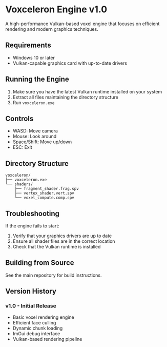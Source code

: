 # Voxceleron Engine v1.0

A high-performance Vulkan-based voxel engine that focuses on efficient rendering and modern graphics techniques.

## Requirements

- Windows 10 or later
- Vulkan-capable graphics card with up-to-date drivers

## Running the Engine

1. Make sure you have the latest Vulkan runtime installed on your system
2. Extract all files maintaining the directory structure
3. Run `voxceleron.exe`

## Controls

- WASD: Move camera
- Mouse: Look around
- Space/Shift: Move up/down
- ESC: Exit

## Directory Structure

```
voxceleron/
├── voxceleron.exe
└── shaders/
    ├── fragment_shader.frag.spv
    ├── vertex_shader.vert.spv
    └── voxel_compute.comp.spv
```

## Troubleshooting

If the engine fails to start:
1. Verify that your graphics drivers are up to date
2. Ensure all shader files are in the correct location
3. Check that the Vulkan runtime is installed

## Building from Source

See the main repository for build instructions.

## Version History

### v1.0 - Initial Release
- Basic voxel rendering engine
- Efficient face culling
- Dynamic chunk loading
- ImGui debug interface
- Vulkan-based rendering pipeline 
